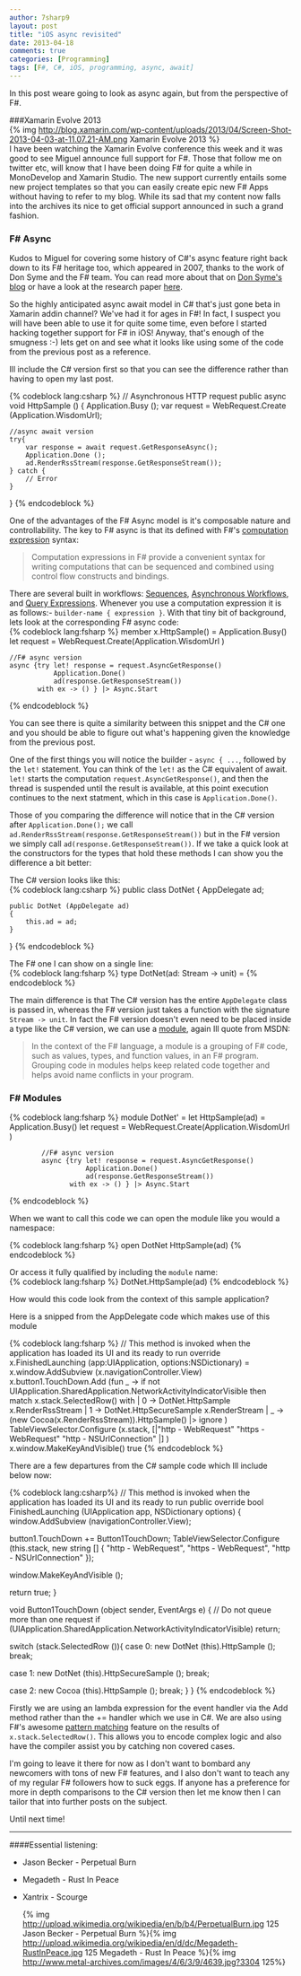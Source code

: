 ```yaml
---
author: 7sharp9
layout: post
title: "iOS async revisited"
date: 2013-04-18
comments: true
categories: [Programming]
tags: [F#, C#, iOS, programming, async, await]
---
```

In this post weare going to look as async again, but from the perspective of F#.  

###Xamarin Evolve 2013  
{% img http://blog.xamarin.com/wp-content/uploads/2013/04/Screen-Shot-2013-04-03-at-11.07.21-AM.png Xamarin Evolve 2013 %}  
I have been watching the Xamarin Evolve conference this week and it was good to see Miguel announce full support for F#.  Those that follow me on twitter etc, will know that I have been doing F# for quite a while in MonoDevelop and Xamarin Studio.  The new support currently entails some new project templates so that you can easily create epic new F# Apps without having to refer to my blog.  While its sad that my content now falls into the archives its nice to get official support announced in such a grand fashion.  <!-- more -->

### F# Async
Kudos to Miguel for covering some history of C#'s async feature right back down to its F# heritage too, which appeared in 2007, thanks to the work of Don Syme and the F# team.  You can read more about that on [Don Syme's blog][1] or have a look at the research paper [here][7].

So the highly anticipated async await model in C# that's just gone beta in Xamarin addin channel?  We've had it for ages in F#!  In fact, I suspect you will have been able to use it for quite some time, even before I started hacking together support for F# in iOS!  Anyway, that's enough of the smugness :-) lets get on and see what it looks like using some of the code from the previous post as a reference.  

Ill include the C# version first so that you can see the difference rather than having to open my last post.

{% codeblock lang:csharp %}
// Asynchronous HTTP request
public async void HttpSample ()
{
    Application.Busy ();
    var request = WebRequest.Create (Application.WisdomUrl);

    //async await version
    try{
        var response = await request.GetResponseAsync();
        Application.Done ();
        ad.RenderRssStream(response.GetResponseStream());
    } catch {
        // Error
    }
}
{% endcodeblock %}

One of the advantages of the F# Async model is it's composable nature and controllability.  The key to F# async is that its defined with F#'s [computation expression][2] syntax:

>Computation expressions in F# provide a convenient syntax for writing computations that can be sequenced and combined using control flow constructs and bindings.

There are several built in workflows: [Sequences][3], [Asynchronous Workflows][4], and [Query Expressions][5].  Whenever you use a computation expression it is as follows:- `builder-name { expression }`.  With that tiny bit of background, lets look at the corresponding F# async code:  
{% codeblock lang:fsharp %}
member x.HttpSample() =
    Application.Busy() 
    let request = WebRequest.Create(Application.WisdomUrl )
    
    //F# async version
    async {try let! response = request.AsyncGetResponse()
               Application.Done()
               ad(response.GetResponseStream())
           with ex -> () } |> Async.Start
{% endcodeblock %}

You can see there is quite a similarity between this snippet and the C# one and you should be able to figure out what's happening given the knowledge from the previous post.  

One of the first things you will notice the builder - `async { ...`, followed by the `let!` statement.  You can think of the `let!` as the C# equivalent of await.  `let!` starts the computation `request.AsyncGetResponse()`, and then the thread is suspended until the result is available, at this point execution continues to the next statment, which in this case is `Application.Done()`.  

Those of you comparing the difference will notice that in the C# version after `Application.Done();` we call `ad.RenderRssStream(response.GetResponseStream())` but in the F# version we simply call `ad(response.GetResponseStream())`.  If we take a quick look at the constructors for the types that hold these methods I can show you the difference a bit better:  

The C# version looks like this:    
{% codeblock lang:csharp  %}
public class DotNet 
{
	AppDelegate ad;

	public DotNet (AppDelegate ad)
	{
		this.ad = ad;
	}
}
{% endcodeblock %}

The F# one I can show on a single line:  
{% codeblock lang:fsharp  %}
type DotNet(ad: Stream -> unit) =
{% endcodeblock %}

The main difference is that The C# version has the entire `AppDelegate` class is passed in, whereas the F# version just takes a function with the signature `Stream -> unit`.  In fact the F# version doesn't even need to be placed inside a type like the C# version, we can use a [module][8], again Ill quote from MSDN: 

>In the context of the F# language, a module is a grouping of F# code, such as values, types, and function values, in an F# program. Grouping code in modules helps keep related code together and helps avoid name conflicts in your program.

### F# Modules  
{% codeblock lang:fsharp %}
module DotNet' =
    let HttpSample(ad) =
            Application.Busy() 
            let request = WebRequest.Create(Application.WisdomUrl )
            
            //F# async version
            async {try let! response = request.AsyncGetResponse()
                       Application.Done()
                       ad(response.GetResponseStream())
                   with ex -> () } |> Async.Start
{% endcodeblock %}

When we want to call this code we can open the module like you would a namespace:

{% codeblock lang:fsharp %}
open DotNet
HttpSample(ad)
{% endcodeblock %}

Or access it fully qualified by including the `module` name:  
{% codeblock lang:fsharp %}
DotNet.HttpSample(ad)
{% endcodeblock %}

How would this code look from the context of this sample application?

Here is a snipped from the AppDelegate code which makes use of this module

{% codeblock lang:fsharp %}
// This method is invoked when the application has loaded its UI and its ready to run
override x.FinishedLaunching (app:UIApplication, options:NSDictionary) =
    x.window.AddSubview (x.navigationController.View)
    x.button1.TouchDown.Add 
        (fun _ ->  if not UIApplication.SharedApplication.NetworkActivityIndicatorVisible then           
                       match x.stack.SelectedRow() with
                       | 0 -> DotNet.HttpSample x.RenderRssStream
                       | 1 -> DotNet.HttpSecureSample x.RenderStream
                       | _ -> (new Cocoa(x.RenderRssStream)).HttpSample() |> ignore )    
    TableViewSelector.Configure (x.stack, [|"http  - WebRequest"
                                            "https - WebRequest"
                                            "http  - NSUrlConnection" |] )                    
    x.window.MakeKeyAndVisible()
    true
{% endcodeblock %}

There are a few departures from the C# sample code which Ill include below now:

{% codeblock lang:csharp%}
// This method is invoked when the application has loaded its UI and its ready to run
public override bool FinishedLaunching (UIApplication app, NSDictionary options)
{
  window.AddSubview (navigationController.View);

  button1.TouchDown += Button1TouchDown;
  TableViewSelector.Configure (this.stack, new string [] {
    "http  - WebRequest",
    "https - WebRequest",
    "http  - NSUrlConnection"
  });

  window.MakeKeyAndVisible ();

  return true;
}

void Button1TouchDown (object sender, EventArgs e)
{
  // Do not queue more than one request
  if (UIApplication.SharedApplication.NetworkActivityIndicatorVisible)
    return;

  switch (stack.SelectedRow ()){
  case 0:
    new DotNet (this).HttpSample ();
    break;

  case 1:
    new DotNet (this).HttpSecureSample ();
    break;

  case 2:
    new Cocoa (this).HttpSample ();
    break;
  }
}
{% endcodeblock %}

Firstly we are using an lambda expression for the event handler via the Add method rather than the += handler which we use in C#.  We are also using F#'s awesome [pattern matching][6] feature on the results of `x.stack.SelectedRow()`.  This allows you to encode complex logic and also have the compiler assist you by catching non covered cases.  

I'm going to leave it there for now as I don't want to bombard any newcomers with tons of new F# features, and I also don't want to teach any of my regular F# followers how to suck eggs.  If anyone has a preference for more in depth comparisons to the C# version then let me know then I can tailor that into further posts on the subject.  

Until next time!

* * *
####Essential listening:  
*   Jason Becker - Perpetual Burn
*   Megadeth - Rust In Peace
*   Xantrix - Scourge  

    {% img http://upload.wikimedia.org/wikipedia/en/b/b4/PerpetualBurn.jpg 125  Jason Becker - Perpetual Burn %}{% img http://upload.wikimedia.org/wikipedia/en/d/dc/Megadeth-RustInPeace.jpg 125 Megadeth - Rust In Peace %}{% img http://www.metal-archives.com/images/4/6/3/9/4639.jpg?3304 125%}

[1]: http://blogs.msdn.com/b/dsyme/archive/2013/03/24/asynchronous-programming-from-f-to-python.aspx
[2]: http://msdn.microsoft.com/en-gb/library/dd233182.aspx
[3]: http://msdn.microsoft.com/en-gb/library/dd233209.aspx
[4]: http://msdn.microsoft.com/en-gb/library/dd233250.aspx
[5]: http://msdn.microsoft.com/en-gb/library/hh225374.aspx
[6]: http://msdn.microsoft.com/en-gb/library/dd547125.aspx
[7]: http://research.microsoft.com/apps/pubs/default.aspx?id=147194
[8]: http://msdn.microsoft.com/en-gb/library/dd233221.aspx